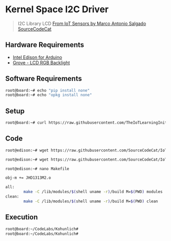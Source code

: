 # Kernel Space I2C Driver

> I2C Library LCD [From IoT Sensors by Marco Antonio Salgado SourceCodeCat](https://theiotlearninginitiative.gitbooks.io/internetofthingssensors/content/)

## Hardware Requirements

- [Intel Edison for Arduino](https://www.seeedstudio.com/Intel%C2%AE-Edison-for-Arduino-p-2149.html)
- [Grove - LCD RGB Backlight](http://wiki.seeed.cc/Grove-LCD_RGB_Backlight/)

## Software Requirements

```sh
root@board:~# echo "pip install none"
root@board:~# echo "opkg install none"
```

## Setup

```sh
root@board:~# curl https://raw.githubusercontent.com/TheIoTLearningInitiative/CodeLabs/master/Chacmultun/setup.sh -o - | sh
```

## Code

```sh
root@edison:~# wget https://raw.githubusercontent.com/SourceCodeCat/IoTCodeExamples/master/I2C/JHD1313M2.c
```

```sh
root@edison:~# wget https://raw.githubusercontent.com/SourceCodeCat/IoTCodeExamples/master/I2C/JHD1313M2.h
```

```sh
root@edison:~# nano Makefile
```

```sh
obj-m += JHD1313M2.o

all:
        make -C /lib/modules/$(shell uname -r)/build M=$(PWD) modules
clean:
        make -C /lib/modules/$(shell uname -r)/build M=$(PWD) clean
```

## Execution

```sh
root@board:~/CodeLabs/Kohunlich# 
root@board:~/CodeLabs/Kohunlich# 
```
